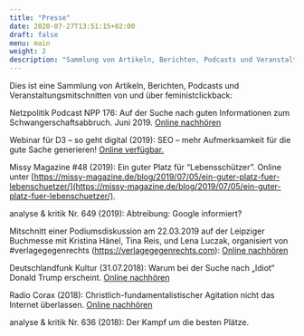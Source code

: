 ```yaml
---
title: "Presse"
date: 2020-07-27T13:51:15+02:00
draft: false
menu: main
weight: 2
description: "Sammlung von Artikeln, Berichten, Podcasts und Veranstaltungsmitschnitten von und über feministclickback"
---
```

Dies ist eine Sammlung von Artikeln, Berichten, Podcasts und Veranstaltungsmitschnitten von und über feministclickback:

Netzpolitik Podcast NPP 176: Auf der Suche nach guten Informationen zum Schwangerschaftsabbruch. Juni 2019. [Online nachhören](https://netzpolitik.org/2019/npp-176-auf-der-suche-nach-guten-informationen-zum-schwangerschaftsabbruch/)

Webinar für D3 – so geht digital (2019): SEO – mehr Aufmerksamkeit für die gute Sache generieren! [Online verfügbar.](https://so-geht-digital.de/seo-mehr-aufmerksamkeit-fur-die-gute-sache-generieren/)

Missy Magazine #48 (2019): Ein guter Platz für “Lebensschützer”. Online unter [https://missy-magazine.de/blog/2019/07/05/ein-guter-platz-fuer-lebenschuetzer/](https://missy-magazine.de/blog/2019/07/05/ein-guter-platz-fuer-lebenschuetzer/).  

analyse & kritik Nr. 649 (2019): Abtreibung: Google informiert?

Mitschnitt einer Podiumsdiskussion am 22.03.2019 auf der Leipziger Buchmesse mit Kristina Hänel, Tina Reis, und Lena Luczak, organisiert von #verlagegegenrechts (https://verlagegegenrechts.com): [Online nachhören](https://cba.fro.at/400348)

Deutschlandfunk Kultur (31.07.2018): Warum bei der Suche nach „Idiot“ Donald Trump erscheint. [Online nachhören](https://www.deutschlandfunkkultur.de/internetexpertin-ueber-google-algorithmus-warum-bei-der.2156.de.html?dram:article_id=424291)

Radio Corax (2018): Christlich-fundamentalistischer Agitation nicht das Internet überlassen. [Online nachhören](https://radiocorax.de/tag/feministclickback-org/)

analyse & kritik Nr. 636 (2018): Der Kampf um die besten Plätze.
